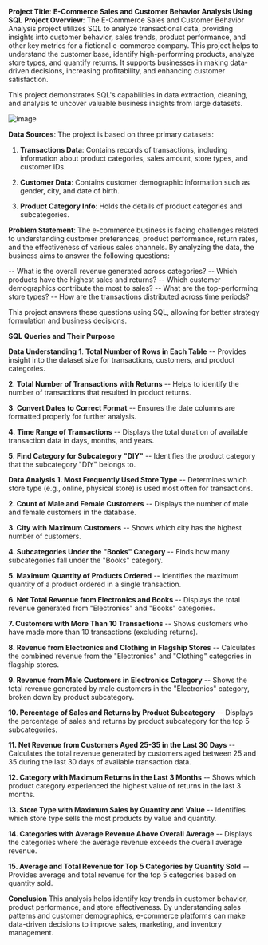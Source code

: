 **Project Title**:
**E-Commerce Sales and Customer Behavior Analysis Using SQL**
**Project Overview**:
The E-Commerce Sales and Customer Behavior Analysis project utilizes SQL to analyze transactional data, providing insights into customer behavior, sales trends, product performance, and other key metrics for a fictional e-commerce company. This project helps to understand the customer base, identify high-performing products, analyze store types, and quantify returns. It supports businesses in making data-driven decisions, increasing profitability, and enhancing customer satisfaction.

This project demonstrates SQL's capabilities in data extraction, cleaning, and analysis to uncover valuable business insights from large datasets.

![image](https://github.com/user-attachments/assets/7f93c69f-6b23-48a0-96fe-a77c0912bf07)


**Data Sources**:
The project is based on three primary datasets:

1. **Transactions Data**: Contains records of transactions, including information about product categories, sales amount, store types, and customer IDs.

2. **Customer Data**: Contains customer demographic information such as gender, city, and date of birth.

3. **Product Category Info**: Holds the details of product categories and subcategories.

**Problem Statement**:
The e-commerce business is facing challenges related to understanding customer preferences, product performance, return rates, and the effectiveness of various sales channels. By analyzing the data, the business aims to answer the following questions:

-- What is the overall revenue generated across categories?
-- Which products have the highest sales and returns?
-- Which customer demographics contribute the most to sales?
-- What are the top-performing store types?
-- How are the transactions distributed across time periods?

This project answers these questions using SQL, allowing for better strategy formulation and business decisions.

**SQL Queries and Their Purpose**

**Data Understanding**
**1**. **Total Number of Rows in Each Table**
    -- Provides insight into the dataset size for transactions, customers, and product categories.
    
**2**. **Total Number of Transactions with Returns**
    -- Helps to identify the number of transactions that resulted in product returns.

**3**. **Convert Dates to Correct Format**
    -- Ensures the date columns are formatted properly for further analysis.

**4**. **Time Range of Transactions**
    -- Displays the total duration of available transaction data in days, months, and years. 

**5**. **Find Category for Subcategory "DIY"**
    -- Identifies the product category that the subcategory "DIY" belongs to.   

**Data Analysis**
**1. Most Frequently Used Store Type**
  -- Determines which store type (e.g., online, physical store) is used most often for transactions.

**2. Count of Male and Female Customers**
  -- Displays the number of male and female customers in the database.

**3. City with Maximum Customers**
  -- Shows which city has the highest number of customers.

**4. Subcategories Under the "Books" Category**
  -- Finds how many subcategories fall under the "Books" category.

**5. Maximum Quantity of Products Ordered**
  --  Identifies the maximum quantity of a product ordered in a single transaction.

**6. Net Total Revenue from Electronics and Books**
  -- Displays the total revenue generated from "Electronics" and "Books" categories.

**7. Customers with More Than 10 Transactions**
  -- Shows customers who have made more than 10 transactions (excluding returns).

**8. Revenue from Electronics and Clothing in Flagship Stores**
  -- Calculates the combined revenue from the "Electronics" and "Clothing" categories in flagship stores.
  
**9. Revenue from Male Customers in Electronics Category**
  -- Shows the total revenue generated by male customers in the "Electronics" category, broken down by product subcategory.

**10. Percentage of Sales and Returns by Product Subcategory**
   -- Displays the percentage of sales and returns by product subcategory for the top 5 subcategories.

**11. Net Revenue from Customers Aged 25-35 in the Last 30 Days**
   -- Calculates the total revenue generated by customers aged between 25 and 35 during the last 30 days of available 
      transaction data.

**12. Category with Maximum Returns in the Last 3 Months**
   -- Shows which product category experienced the highest value of returns in the last 3 months.

**13. Store Type with Maximum Sales by Quantity and Value**
   -- Identifies which store type sells the most products by value and quantity.

**14. Categories with Average Revenue Above Overall Average**
   -- Displays the categories where the average revenue exceeds the overall average revenue.

**15. Average and Total Revenue for Top 5 Categories by Quantity Sold**
   -- Provides average and total revenue for the top 5 categories based on quantity sold.

**Conclusion**
This analysis helps identify key trends in customer behavior, product performance, and store effectiveness. By understanding sales patterns and customer demographics, e-commerce platforms can make data-driven decisions to improve sales, marketing, and inventory management.
